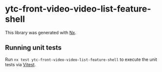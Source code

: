 # ytc-front-video-video-list-feature-shell

This library was generated with [Nx](https://nx.dev).

## Running unit tests

Run `nx test ytc-front-video-video-list-feature-shell` to execute the unit tests via [Vitest](https://vitest.dev/).
